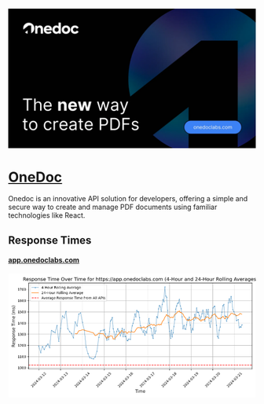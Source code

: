 [![Visit OneDoc](imagePreview.webp)](https://onedoc.com)

# [OneDoc](https://onedoc.com)

Onedoc is an innovative API solution for developers, offering a simple and secure way to create and manage PDF documents using familiar technologies like React.

## Response Times

#### [app.onedoclabs.com](https://app.onedoclabs.com)

![app.onedoclabs.com](response-time-charts/6170702e6f6e65646f636c6162732e636f6d.png)
